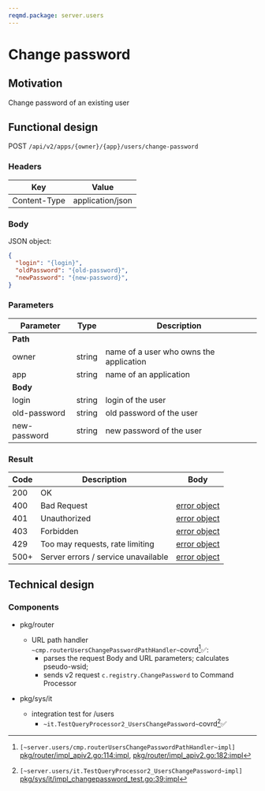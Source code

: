 ```yaml
---
reqmd.package: server.users
---
```


# Change password

## Motivation

Change password of an existing user

## Functional design

POST `/api/v2/apps/{owner}/{app}/users/change-password`

### Headers

| Key | Value |
| --- | --- |
| Content-Type | application/json |

### Body

JSON object:

```json
{
  "login": "{login}",
  "oldPassword": "{old-password}",
  "newPassword": "{new-password}",
}
```

### Parameters

| Parameter | Type | Description |
| --- | --- | --- |
| **Path** | | |
| owner | string | name of a user who owns the application |
| app | string | name of an application |
| **Body** | | |
| login | string | login of the user |
| old-password | string | old password of the user |
| new-password | string | new password of the user |

### Result

| Code | Description | Body |
| --- | --- | --- |
| 200 | OK  | |
| 400 | Bad Request | [error object](errors.md) |
| 401 | Unauthorized | [error object](errors.md) |
| 403 | Forbidden | [error object](errors.md) |
| 429 | Too may requests, rate limiting | [error object](errors.md) |
| 500+ | Server errors / service unavailable | [error object](errors.md) |

## Technical design

### Components

- pkg/router
  - URL path handler `~cmp.routerUsersChangePasswordPathHandler~`covrd[^1]✅:
    - parses the request Body and URL parameters; calculates pseudo-wsid;
    - sends v2 request `c.registry.ChangePassword` to Command Processor

- pkg/sys/it
  - integration test for /users
    - `~it.TestQueryProcessor2_UsersChangePassword~`covrd[^2]✅

[^1]: `[~server.users/cmp.routerUsersChangePasswordPathHandler~impl]` [pkg/router/impl_apiv2.go:114:impl](https://github.com/voedger/voedger/blob/main/pkg/router/impl_apiv2.go#L114), [pkg/router/impl_apiv2.go:182:impl](https://github.com/voedger/voedger/blob/main/pkg/router/impl_apiv2.go#L182)
[^2]: `[~server.users/it.TestQueryProcessor2_UsersChangePassword~impl]` [pkg/sys/it/impl_changepassword_test.go:39:impl](https://github.com/voedger/voedger/blob/main/pkg/sys/it/impl_changepassword_test.go#L39)
